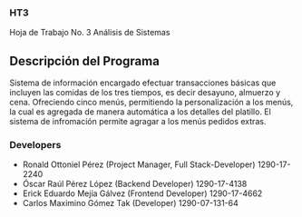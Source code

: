 ### HT3
Hoja de Trabajo No. 3 Análisis de Sistemas

## Descripción del Programa
Sistema de información encargado efectuar transacciones básicas que incluyen las comidas de los tres tiempos, es decir desayuno, almuerzo y cena. Ofreciendo cinco menús, permitiendo la personalización a los menús, la cual es agregada de manera automática a los detalles del platillo. El sistema de infromación permite agragar a los menús pedidos extras.

### Developers 
- Ronald Ottoniel Pérez (Project Manager, Full Stack-Developer)        1290-17-2240
- Óscar Raúl Pérez López (Backend Developer)                           1290-17-4138
- Erick Eduardo Mejía Gálvez (Frontend Developer)                      1290-17-4662
- Carlos Maximino Gómez Tak  (Developer)                               1290-07-131-64


